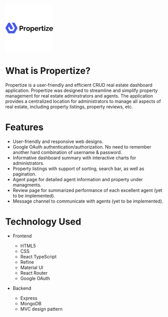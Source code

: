 <img src='./client/src/assets/propertize.svg' width='150px' height='150px' alt='Propertize logo'></img>


# What is Propertize?
Propertize is a user-friendly and efficient CRUD real estate dashboard application. Propertize was designed to streamline and simplify property management for real estate adminstrators and agents. The application provides a centralized location for administrators to manage all aspects of real estate, including property listings, property reviews, etc.



# Features
- User-friendly and responsive web designs.
- Google OAuth authentication/authorization. No need to remember another hard combination of username & password.
- Informative dashboard summary with interactive charts for administrators.
- Property listings with support of sorting, search bar, as well as pagination.
- Agent page for detailed agent information and property under managments.
- Review page for summarized performance of each excellent agent (yet to be implemented).
- Message channel to communicate with agents (yet to be implemented).



# Technology Used
- Frontend
    - HTML5
    - CSS
    - React TypeScript
    - Refine
    - Material UI
    - React Router
    - Google OAuth

- Backend
    - Express
    - MongoDB
    - MVC design pattern